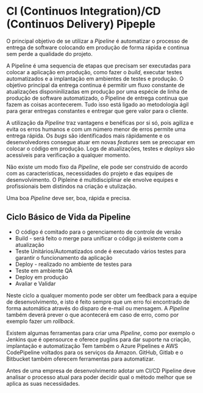 # CI (Continuos Integration)/CD (Continuos Delivery) Pipeple

O principal objetivo de se utilizar a *Pipeline* é automatizar o processo de entrega de software colocando em produção de forma rápida e continua sem perde a qualidade do projeto.

A Pipeline é uma sequencia de etapas que precisam ser executadas para colocar a aplicação em produção, como fazer o *build*, executar testes automatizados e a implantação em ambientes de testes e produção.
O objetivo principal da entrega continua é permitir um fluxo constante de atualizações disponinilizadas em produção por uma espécie de linha de produção de software automatizado, o Pipeline de entrega continua que fazem as coisas acontecerem. Tudo isso está ligado ao metodologia ágil para gerar entregas constantes e entregar que gere valor para o cliente. 

A utilização da *Pipeline* traz vantagens e benéficas por si só, pois agiliza e evita os erros humanos e com um número menor de erros permite uma entrega rápida.
Os *bugs* são identificados mais rápidamente e os desenvolvedores consegue atuar em novas *features* sem se preocupar em colocar o código em produção. Logs de atualizações, testes e *deploys* são acessíveis para verificação a qualquer momento.

Não existe um modo fixo da *Pipeline*, ele pode ser construido de acordo com as caracteristicas, necessidades do projeto e das equipes de desenvolvimento. O Pipleine é multidisciplinar ele envolve equipes e profissionais bem distindos na criação e utulização.

Uma boa *Pipeline* deve ser, boa, rápida e precisa.

## Ciclo Básico de Vida da Pipeline

* O código é comitado para o gerenciamento de controle de versão
* Build - será feito o merge para unificar o código já existente com a atualização
* Teste Unitários/Automatizados onde é executado vários testes para garantir o funcionamento da aplicação
* Deploy - realizado no ambiente de testes para
* Teste em ambiente QA
* Deploy em produção
* Avaliar e Validar

Neste ciclo a qualquer momento pode ser obter um feedback para a equipe de desenvolvimento, e isto é feito sempre que um erro foi encontrado de forma automática através do disparo de e-mail ou mensagem.
A *Pipeline* também deverá prever o que acontecerá em caso de erro, como por exemplo fazer um *rollback*.

Existem algumas ferramentas para criar uma *Pipeline*, como por exemplo o Jenkins que é opensource e oferece puglins para dar suporte na criação, implantação e automatização
Tem também o Azure Pipelines e AWS CodePipeline voltados para os serviços da Amazon.
GitHub, Gitlab e o Bitbucket também oferecem ferramentas para automatizar.

Antes de uma empresa de desenvolvimento adotar um CI/CD Pipeline deve analisar o processo atual para poder decidir qual o método melhor que se aplica as suas necessidades.

